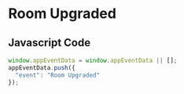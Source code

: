 # Room Upgraded

### 

## Javascript Code
```js
window.appEventData = window.appEventData || [];
appEventData.push({
  "event": "Room Upgraded"
});
```




